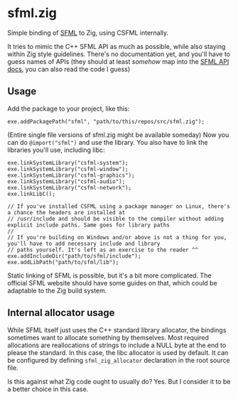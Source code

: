 # sfml.zig
Simple binding of [SFML](https://www.sfml-dev.org) to Zig, using CSFML internally.

It tries to mimic the C++ SFML API as much as possible, while also staying within Zig style guidelines.
There's no documentation yet, and you'll have to guess names of APIs (they should at least *somehow* map into the [SFML API docs](https://www.sfml-dev.org/documentation/2.5.1/annotated.php), you can also read the code I guess)

## Usage
Add the package to your project, like this:
```zig
exe.addPackagePath("sfml", "path/to/this/repos/src/sfml.zig");
```
(Entire single file versions of sfml.zig might be available someday)
Now you can do `@import("sfml")` and use the library. You also have to link the libraries you'll use, including libc:
```zig
exe.linkSystemLibrary("csfml-system");
exe.linkSystemLibrary("csfml-window");
exe.linkSystemLibrary("csfml-graphics");
exe.linkSystemLibrary("csfml-audio");
exe.linkSystemLibrary("csfml-network");
exe.linkLibC();

// If you've installed CSFML using a package manager on Linux, there's a chance the headers are installed at
// /usr/include and should be visible to the compiler without adding explicit include paths. Same goes for library paths
//
// If you're building on Windows and/or above is not a thing for you, you'll have to add necessary include and library
// paths yourself. It's left as an exercise to the reader ^^
exe.addIncludeDir("path/to/sfml/include");
exe.addLibPath("path/to/sfml/lib");
```
Static linking of SFML is possible, but it's a bit more complicated. The official SFML website should have some guides on that, which could be adaptable to the Zig build system.

## Internal allocator usage
While SFML itself just uses the C++ standard library allocator, the bindings sometimes want to allocate something by themselves. Most required allocations are reallocations of strings to include a NULL byte at the end to please the standard. In this case, the libc allocator is used by default. It can be configured by defining `sfml_zig_allocator` declaration in the root source file.

Is this against what Zig code ought to usually do? Yes. But I consider it to be a better choice in this case.
